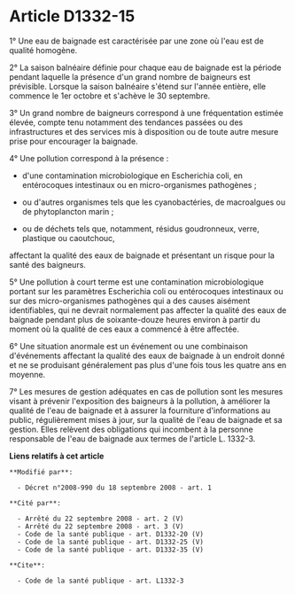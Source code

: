 # Article D1332-15

1° Une eau de baignade est caractérisée par une zone où l'eau est de qualité homogène. 

2° La saison balnéaire définie pour chaque eau de baignade est la période pendant laquelle la présence d'un grand nombre de
baigneurs est prévisible. Lorsque la saison balnéaire s'étend sur l'année entière, elle commence le 1er octobre et s'achève
le 30 septembre. 

3° Un grand nombre de baigneurs correspond à une fréquentation estimée élevée, compte tenu notamment des tendances passées ou
des infrastructures et des services mis à disposition ou de toute autre mesure prise pour encourager la baignade. 

4° Une pollution correspond à la présence :

- d'une contamination microbiologique en Escherichia coli, en entérocoques intestinaux ou en micro-organismes pathogènes ;

- ou d'autres organismes tels que les cyanobactéries, de macroalgues ou de phytoplancton marin ;

- ou de déchets tels que, notamment, résidus goudronneux, verre, plastique ou caoutchouc, 

affectant la qualité des eaux de baignade et présentant un risque pour la santé des baigneurs. 

5° Une pollution à court terme est une contamination microbiologique portant sur les paramètres Escherichia coli ou
entérocoques intestinaux ou sur des micro-organismes pathogènes qui a des causes aisément identifiables, qui ne devrait
normalement pas affecter la qualité des eaux de baignade pendant plus de soixante-douze heures environ à partir du moment où
la qualité de ces eaux a commencé à être affectée. 

6° Une situation anormale est un événement ou une combinaison d'événements affectant la qualité des eaux de baignade à un
endroit donné et ne se produisant généralement pas plus d'une fois tous les quatre ans en moyenne. 

7° Les mesures de gestion adéquates en cas de pollution sont les mesures visant à prévenir l'exposition des baigneurs à la
pollution, à améliorer la qualité de l'eau de baignade et à assurer la fourniture d'informations au public, régulièrement
mises à jour, sur la qualité de l'eau de baignade et sa gestion. Elles relèvent des obligations qui incombent à la personne
responsable de l'eau de baignade aux termes de l'article L. 1332-3.

**Liens relatifs à cet article**

	**Modifié par**:

	  - Décret n°2008-990 du 18 septembre 2008 - art. 1

	**Cité par**:

	  - Arrêté du 22 septembre 2008 - art. 2 (V)
	  - Arrêté du 22 septembre 2008 - art. 3 (V)
	  - Code de la santé publique - art. D1332-20 (V)
	  - Code de la santé publique - art. D1332-25 (V)
	  - Code de la santé publique - art. D1332-35 (V)

	**Cite**:

	  - Code de la santé publique - art. L1332-3
